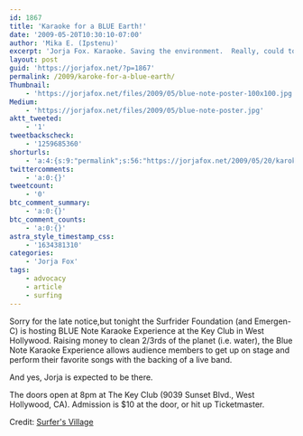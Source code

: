 ```yaml
---
id: 1867
title: 'Karaoke for a BLUE Earth!'
date: '2009-05-20T10:30:10-07:00'
author: 'Mika E. (Ipstenu)'
excerpt: 'Jorja Fox. Karaoke. Saving the environment.  Really, could today get any better? Check out the inaugural Blue Note Karaoke Experience to aid the Surfrider Foundation!'
layout: post
guid: 'https://jorjafox.net/?p=1867'
permalink: /2009/karoke-for-a-blue-earth/
Thumbnail:
    - 'https://jorjafox.net/files/2009/05/blue-note-poster-100x100.jpg'
Medium:
    - 'https://jorjafox.net/files/2009/05/blue-note-poster.jpg'
aktt_tweeted:
    - '1'
tweetbackscheck:
    - '1259685360'
shorturls:
    - 'a:4:{s:9:"permalink";s:56:"https://jorjafox.net/2009/05/20/karoke-for-a-blue-earth/";s:7:"tinyurl";s:25:"http://tinyurl.com/kuqumh";s:4:"isgd";s:18:"http://is.gd/534Fj";s:5:"bitly";s:20:"http://bit.ly/6B9SS6";}'
twittercomments:
    - 'a:0:{}'
tweetcount:
    - '0'
btc_comment_summary:
    - 'a:0:{}'
btc_comment_counts:
    - 'a:0:{}'
astra_style_timestamp_css:
    - '1634381310'
categories:
    - 'Jorja Fox'
tags:
    - advocacy
    - article
    - surfing
---
```


Sorry for the late notice,but tonight the Surfrider Foundation (and Emergen-C) is hosting BLUE Note Karaoke Experience at the Key Club in West Hollywood.  Raising money to clean 2/3rds of the planet (i.e. water), the Blue Note Karaoke Experience allows audience members to get up on stage and perform their favorite songs with the backing of a live band.  

And yes, Jorja is expected to be there.

The doors open at 8pm at The Key Club (9039 Sunset Blvd., West Hollywood, CA).  Admission is $10 at the door, or hit up Ticketmaster.

Credit: <a href="http://www.surfersvillage.com/surfing/40902/news.htm">Surfer's Village</a>